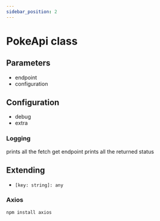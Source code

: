```yaml
---
sidebar_position: 2
---
```


# PokeApi class


## Parameters

- endpoint
- configuration


## Configuration

- debug
- extra

### Logging
prints all the fetch get endpoint
prints all the returned status

## Extending
- `[key: string]: any`

### Axios

```bash npm2yarn
npm install axios
```
